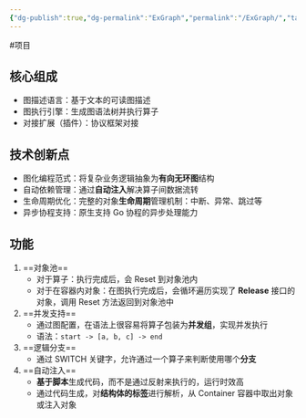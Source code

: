 ```yaml
---
{"dg-publish":true,"dg-permalink":"ExGraph","permalink":"/ExGraph/","tags":["项目"]}
---
```



#项目 

## 核心组成

- 图描述语言：基于文本的可读图描述
- 图执行引擎：生成图语法树并执行算子
- 对接扩展（插件）：协议框架对接

## 技术创新点

- 图化编程范式：将复杂业务逻辑抽象为**有向无环图**结构
- 自动依赖管理：通过**自动注入**解决算子间数据流转
- 生命周期优化：完整的对象**生命周期**管理机制：中断、异常、跳过等
- 异步协程支持：原生支持 Go 协程的异步处理能力

## 功能

1. ==对象池==
	- 对于算子：执行完成后，会 Reset 到对象池内
	- 对于在容器内对象：在图执行完成后，会循环遍历实现了 **Release** 接口的对象，调用 Reset 方法返回到对象池中
2. ==并发支持==
	- 通过图配置，在语法上很容易将算子包装为**并发组**，实现并发执行
	- 语法：`start -> [a, b, c] -> end`
3. ==逻辑分支==
	- 通过 SWITCH 关键字，允许通过一个算子来判断使用哪个**分支**
4. ==自动注入==
	- **基于脚本**生成代码，而不是通过反射来执行的，运行时效高
	- 通过代码生成，对**结构体的标签**进行解析，从 Container 容器中取出对象或注入对象
